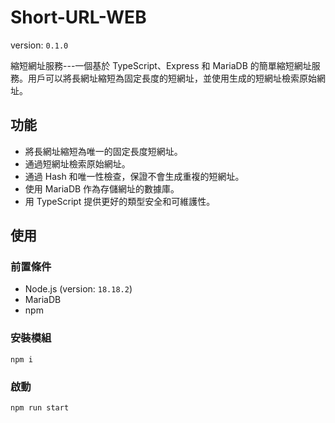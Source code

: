 # Short-URL-WEB

version: `0.1.0`

縮短網址服務---一個基於 TypeScript、Express 和 MariaDB 的簡單縮短網址服務。用戶可以將長網址縮短為固定長度的短網址，並使用生成的短網址檢索原始網址。
## 功能
* 將長網址縮短為唯一的固定長度短網址。
* 通過短網址檢索原始網址。
* 通過 Hash 和唯一性檢查，保證不會生成重複的短網址。
* 使用 MariaDB 作為存儲網址的數據庫。
* 用 TypeScript 提供更好的類型安全和可維護性。
## 使用
### 前置條件
* Node.js (version: `18.18.2`)
* MariaDB
* npm
### 安裝模組
    npm i
### 啟動
    npm run start
